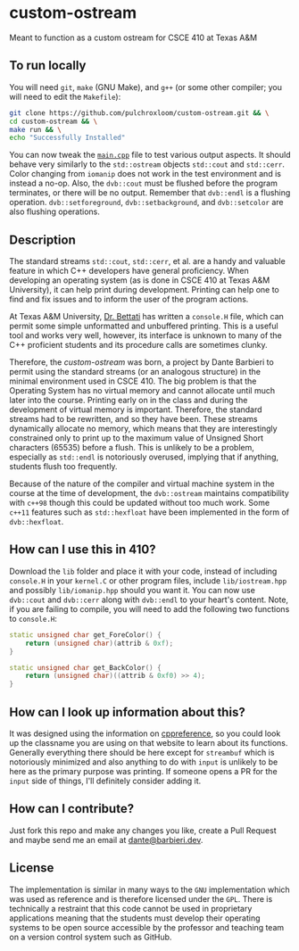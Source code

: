 # custom-ostream
Meant to function as a custom ostream for CSCE 410 at Texas A&amp;M

## To run locally
You will need `git`, `make` (GNU Make), and `g++` (or some other compiler; you will need to edit the `Makefile`):
```sh
git clone https://github.com/pulchroxloom/custom-ostream.git && \
cd custom-ostream && \
make run && \
echo "Successfully Installed"
```
You can now tweak the [`main.cpp`](main.cpp) file to test various output aspects. It should behave very similarly to the `std::ostream` objects `std::cout` and `std::cerr`. Color changing from `iomanip` does not work in the test environment and is instead a no-op. Also, the `dvb::cout` must be flushed before the program terminates, or there will be no output. Remember that `dvb::endl` is a flushing operation. `dvb::setforeground`, `dvb::setbackground`, and `dvb::setcolor` are also flushing operations.

## Description
The standard streams `std::cout`, `std::cerr`, et al. are a handy and valuable feature in which C++ developers have general proficiency. When developing an operating system (as is done in CSCE 410 at Texas A&amp;M University), it can help print during development. Printing can help one to find and fix issues and to inform the user of the program actions.

At Texas A&amp;M University, [Dr. Bettati](https://engineering.tamu.edu/cse/profiles/rbettati.html) has written a `console.H` file, which can permit some simple unformatted and unbuffered printing. This is a useful tool and works very well, however, its interface is unknown to many of the C++ proficient students and its procedure calls are sometimes clunky.

Therefore, the *custom-ostream* was born, a project by Dante Barbieri to permit using the standard streams (or an analogous structure) in the minimal environment used in CSCE 410. The big problem is that the Operating System has no virtual memory and cannot allocate until much later into the course. Printing early on in the class and during the development of virtual memory is important. Therefore, the standard streams had to be rewritten, and so they have been. These streams dynamically allocate no memory, which means that they are interestingly constrained only to print up to the maximum value of Unsigned Short characters (65535) before a flush. This is unlikely to be a problem, especially as `std::endl` is notoriously overused, implying that if anything, students flush too frequently.

Because of the nature of the compiler and virtual machine system in the course at the time of development, the `dvb::ostream` maintains compatibility with `c++98` though this could be updated without too much work. Some `c++11` features such as `std::hexfloat` have been implemented in the form of `dvb::hexfloat`.

## How can I use this in 410?
Download the `lib` folder and place it with your code, instead of including `console.H` in your `kernel.C` or other program files, include `lib/iostream.hpp` and possibly `lib/iomanip.hpp` should you want it. You can now use `dvb::cout` and `dvb::cerr` along with `dvb::endl` to your heart's content. Note, if you are failing to compile, you will need to add the following two functions to `console.H`:
```cpp
static unsigned char get_ForeColor() {
    return (unsigned char)(attrib & 0xf);
}

static unsigned char get_BackColor() {
    return (unsigned char)((attrib & 0xf0) >> 4);
}
```

## How can I look up information about this?
It was designed using the information on [cppreference](https://cppreference.com), so you could look up the classname you are using on that website to learn about its functions. Generally everything there should be here except for `streambuf` which is notoriously minimized and also anything to do with `input` is unlikely to be here as the primary purpose was printing. If someone opens a PR for the `input` side of things, I'll definitely consider adding it.

## How can I contribute?
Just fork this repo and make any changes you like, create a Pull Request and maybe send me an email at [dante@barbieri.dev](mailto::dante@barbieri.dev).

## License
The implementation is similar in many ways to the `GNU` implementation which was used as reference and is therefore licensed under the `GPL`. There is technically a restraint that this code cannot be used in proprietary applications meaning that the students must develop their operating systems to be open source accessible by the professor and teaching team on a version control system such as GitHub.
